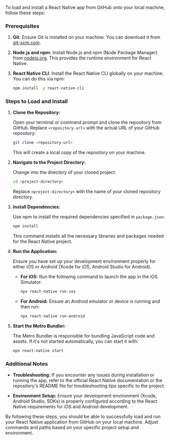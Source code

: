 To load and install a React Native app from GitHub onto your local machine, follow these steps:

### Prerequisites

1. **Git**: Ensure Git is installed on your machine. You can download it from [git-scm.com](https://git-scm.com/).

2. **Node.js and npm**: Install Node.js and npm (Node Package Manager) from [nodejs.org](https://nodejs.org/). This provides the runtime environment for React Native.

3. **React Native CLI**: Install the React Native CLI globally on your machine. You can do this via npm:

   ```bash
   npm install -g react-native-cli
   ```

### Steps to Load and Install

1. **Clone the Repository:**

   Open your terminal or command prompt and clone the repository from GitHub. Replace `<repository-url>` with the actual URL of your GitHub repository:

   ```bash
   git clone <repository-url>
   ```

   This will create a local copy of the repository on your machine.

2. **Navigate to the Project Directory:**

   Change into the directory of your cloned project:

   ```bash
   cd <project-directory>
   ```

   Replace `<project-directory>` with the name of your cloned repository directory.

3. **Install Dependencies:**

   Use npm to install the required dependencies specified in `package.json`:

   ```bash
   npm install
   ```

   This command installs all the necessary libraries and packages needed for the React Native project.

4. **Run the Application:**

   Ensure you have set up your development environment properly for either iOS or Android (Xcode for iOS, Android Studio for Android).

   - **For iOS:** Run the following command to launch the app in the iOS Simulator:

     ```bash
     npx react-native run-ios
     ```

   - **For Android:** Ensure an Android emulator or device is running and then run:

     ```bash
     npx react-native run-android
     ```

5. **Start the Metro Bundler:**

   The Metro Bundler is responsible for bundling JavaScript code and assets. If it's not started automatically, you can start it with:

   ```bash
   npx react-native start
   ```

### Additional Notes

- **Troubleshooting:** If you encounter any issues during installation or running the app, refer to the official React Native documentation or the repository's README file for troubleshooting tips specific to the project.

- **Environment Setup:** Ensure your development environment (Xcode, Android Studio, SDKs) is properly configured according to the React Native requirements for iOS and Android development.

By following these steps, you should be able to successfully load and run your React Native application from GitHub on your local machine. Adjust commands and paths based on your specific project setup and environment.